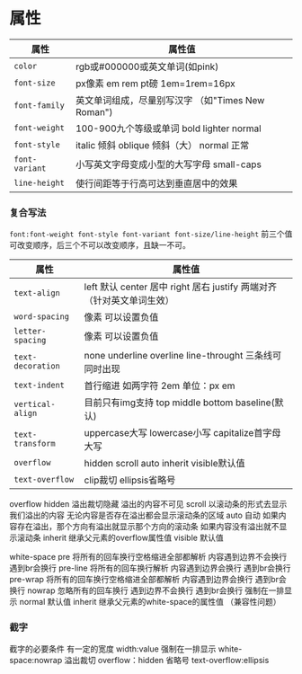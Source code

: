 # 属性
| 属性           | 属性值                                             |
| -------------- | -------------------------------------------------- |
| `color`        | rgb或#000000或英文单词(如pink)                     |
| `font-size`    | px像素 em rem pt磅 1em=1rem=16px                   |
| `font-family`  | 英文单词组成，尽量别写汉字  （如"Times New Roman") |
| `font-weight`  | 100-900九个等级或单词 bold lighter normal          |
| `font-style`   | italic 倾斜 oblique 倾斜（大） normal 正常         |
| `font-variant` | 小写英文字母变成小型的大写字母 small-caps          |
| `line-height`  | 使行间距等于行高可达到垂直居中的效果                   |

### 复合写法
`font:font-weight font-style font-variant font-size/line-height`
前三个值可改变顺序，后三个不可以改变顺序，且缺一不可。

| 属性              | 属性值                                                                |
| ----------------- | --------------------------------------------------------------------- |
| `text-align`      | left 默认 center 居中 right 居右 justify 两端对齐（针对英文单词生效） |
| `word-spacing`    | 像素 可以设置负值                                                     |
| `letter-spacing`  | 像素 可以设置负值                                                     |
| `text-decoration` | none underline overline line-throught 三条线可同时出现                |
| `text-indent`     | 首行缩进 如两字符 2em 单位：px em                                     |
| `vertical-align`  | 目前只有img支持 top middle bottom baseline(默认)                      |
| `text-transform`  | uppercase大写 lowercase小写 capitalize首字母大写                      |
| `overflow`        | hidden scroll auto inherit visible默认值                              |
| `text-overflow`   | clip裁切  ellipsis省略号                                                                      |
overflow
		hidden 溢出裁切隐藏 溢出的内容不可见
		scroll 以滚动条的形式去显示我们溢出的内容  无论内容是否存在溢出都会显示滚动条的区域
		 auto  自动 如果内容存在溢出，那个方向有溢出就显示那个方向的滚动条 如果内容没有溢出就不显示滚动条
		inherit 继承父元素的overflow属性值
		visible 默认值 

white-space
		 pre 将所有的回车换行空格缩进全部都解析 内容遇到边界不会换行 遇到br会换行
        pre-line 将所有的回车换行解析 内容遇到边界会换行  遇到br会换行
        pre-wrap 将所有的回车换行空格缩进全部都解析 内容遇到边界会换行 遇到br会换行
        nowrap 忽略所有的回车换行 遇到边界不会换行 遇到br会换行   强制在一排显示
        normal 默认值
        inherit 继承父元素的white-space的属性值 （兼容性问题）


### 截字
截字的必要条件
        有一定的宽度 width:value
        强制在一排显示 white-space:nowrap
        溢出裁切 overflow：hidden
        省略号 text-overflow:ellipsis